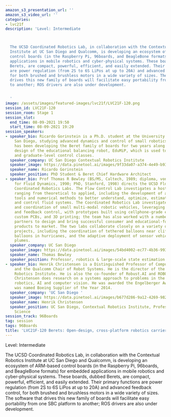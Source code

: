 ```yaml
---
amazon_s3_presentation_url: ''
amazon_s3_video_url: ''
categories:
- lvc21f
description: 'Level: Intermediate 



  The UCSD Coordinated Robotics Lab, in collaboration with the Contextual Robotics
  Institute at UC San Diego and Qualcomm, is developing an ecosystem of ARM-based
  control boards (in the Raspberry Pi, 96boards, and BeagleBone formats) for embedded
  applications in mobile robotics and cyber-physical systems. These boards, dubbed
  Berets, are compact, powerful, efficient, and easily extended. Their primary functions
  are power regulation (from 2S to 6S LiPos at up to 20A) and advanced feedback control,
  for both brushed and brushless motors in a wide variety of sizes. The software that
  drives this new family of boards will facilitate easy portability from one SBC platform
  to another; ROS drivers are also under development.


  '
image: /assets/images/featured-images/lvc21f/LVC21F-120.png
session_id: LVC21F-120
session_room: Stage 1
session_slot:
  end_time: 08-09-2021 19:50
  start_time: 08-09-2021 19:20
session_speakers:
- speaker_bio: Ricardo Gorinstein is a Ph.D. student at the University of California
    San Diego, studying advanced dynamics and control of small robotics systems. He
    has been developing the Beret family of boards for two years along with a new
    design of the educational balancing robot, EduMiP, which is used to teach senior-
    and graduate-level control classes.
  speaker_company: UC San Diego Contextual Robotics Institute
  speaker_image: https://data.pinetool.ai/images/9f33da07-a374-4e49-b931-84921f06fa8f.jpeg
  speaker_name: Ricardo Gorinstein
  speaker_position: PhD Student & Beret Chief Hardware Architect
- speaker_bio: Prof Thomas R Bewley (BS/MS, Caltech, 1989; diploma, von Karman Institute
    for Fluid Dynamics, 1990; PhD, Stanford, 1998) directs the UCSD Flow Control and
    Coordinated Robotics Labs. The Flow Control Lab investigates a host of questions
    ranging from theoretical to applied, including the development of advanced analysis
    tools and numerical methods to better understand, optimize, estimate, forecast,
    and control fluid systems. The Coordinated Robotics Lab investigates the mobility
    and coordination of small multi-modal robotic vehicles, leveraging dynamic models
    and feedback control, with prototypes built using cellphone-grade electronics,
    custom PCBs, and 3D printing; the team has also worked with a number of commercial
    partners to design and bring successful consumer and educational-focused robotics
    products to market. The two labs collaborate closely on a variety of interdisciplinary
    projects, including the coordination of tethered balloons near cliffs, untethered
    balloons in hurricanes, and the adaptive deployment of sensor vehicles in environmental
    plumes.
  speaker_company: UC San Diego
  speaker_image: https://data.pinetool.ai/images/54bd4002-ec77-4b36-9932-bef3a0920295.jpeg
  speaker_name: Thomas Bewley
  speaker_position: Professor, robotics & large-scale state estimation
- speaker_bio: Henrik Christensen is a Distinguished Professor of Computer Science
    and the Qualcomm Chair of Robot Systems. He is the director of the Contextual
    Robotics Institute. He is also the co-founder of Robust.AI and ROBO-Global. Dr.
    Christensen does research on a systems approach to problems in the domains of
    robotics, AI and computer vision. He was awarded the Engelberger Award 2014 and
    was named Boeing Supplier of the Year 2014.
  speaker_company: 'UC San Diego '
  speaker_image: https://data.pinetool.ai/images/b677d286-9a12-4269-9829-64a71771dfe2.jpeg
  speaker_name: Henrik Christensen
  speaker_position: UC San Diego, Contextual Robotics Institute, Professor of Computer
    Science
session_track: 96Boards
tag: session
tags: 96Boards
title: 'LVC21F-120 Berets: Open-design, cross-platform robotics carrier boards'
---
```


Level: Intermediate 


The UCSD Coordinated Robotics Lab, in collaboration with the Contextual Robotics Institute at UC San Diego and Qualcomm, is developing an ecosystem of ARM-based control boards (in the Raspberry Pi, 96boards, and BeagleBone formats) for embedded applications in mobile robotics and cyber-physical systems. These boards, dubbed Berets, are compact, powerful, efficient, and easily extended. Their primary functions are power regulation (from 2S to 6S LiPos at up to 20A) and advanced feedback control, for both brushed and brushless motors in a wide variety of sizes. The software that drives this new family of boards will facilitate easy portability from one SBC platform to another; ROS drivers are also under development.